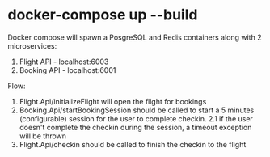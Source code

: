 # docker-compose up --build

Docker compose will spawn a PosgreSQL and Redis containers along with 2 microservices:

1. Flight API - localhost:6003
2. Booking API - localhost:6001

Flow:
1. Flight.Api/initializeFlight will open the flight for bookings
2. Booking.Api/startBookingSession should be called to start a 5 minutes (configurable) session for the user to complete checkin.
  2.1 if the user doesn't complete the checkin during the session, a timeout exception will be thrown
3. Flight.Api/checkin should be called to finish the checkin to the flight
